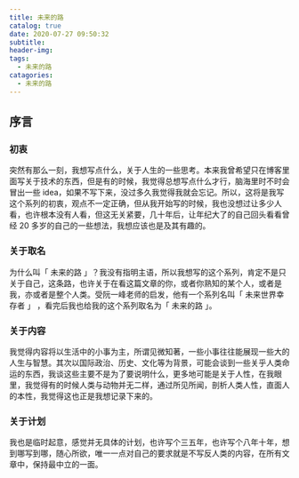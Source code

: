 ```yaml
---
title: 未来的路
catalog: true
date: 2020-07-27 09:50:32
subtitle:
header-img:
tags:
  - 未来的路
catagories:
  - 未来的路
---
```


## 序言

### 初衷

突然有那么一刻，我想写点什么，关于人生的一些思考。本来我曾希望只在博客里面写关于技术的东西，但是有的时候，我觉得总想写点什么才行，脑海里时不时会冒出一些 idea，如果不写下来，没过多久我觉得我就会忘记。所以，这将是我写这个系列的初衷，观点不一定正确，但从我开始写的时候，我也没想过让多少人看，也许根本没有人看，但这无关紧要，几十年后，让年纪大了的自己回头看看曾经 20 多岁的自己的一些想法，我想应该也是及其有趣的。

### 关于取名

为什么叫「 未来的路 」？我没有指明主语，所以我想写的这个系列，肯定不是只关于自己，这条路，也许关于在看这篇文章的你，或者你熟知的某个人，或者是我，亦或者是整个人类。受阮一峰老师的启发，他有一个系列名叫「 未来世界幸存者 」 ，看完后我也给我的这个系列取名为「 未来的路 」。

### 关于内容

我觉得内容将以生活中的小事为主，所谓见微知著，一些小事往往能展现一些大的人生与智慧。其次以国际政治、历史、文化等为背景，可能会谈到一些关乎人类命运的东西，我谈这些主要不是为了要说明什么，更多地可能是关于人性，在我眼里，我觉得有的时候人类与动物并无二样，通过所见所闻，剖析人类人性，直面人的本性，我觉得这也正是我想记录下来的。

### 关于计划

我也是临时起意，感觉并无具体的计划，也许写个三五年，也许写个八年十年，想到哪写到哪，随心所欲，唯一一点对自己的要求就是不写反人类的内容，在所有文章中，保持最中立的一面。
